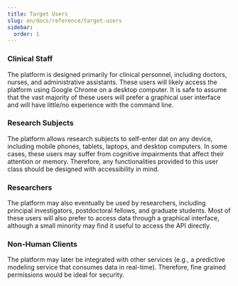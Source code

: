 ```yaml
---
title: Target Users
slug: en/docs/reference/target-users
sidebar:
  order: 1
---
```


### Clinical Staff

The platform is designed primarily for clinical personnel, including doctors, nurses, and administrative assistants. These users will likely access the platform using Google Chrome on a desktop computer. It is safe to assume that the vast majority of these users will prefer a graphical user interface and will have little/no experience with the command line.

### Research Subjects

The platform allows research subjects to self-enter dat on any device, including mobile phones, tablets, laptops, and desktop computers. In some cases, these users may suffer from cognitive impairments that affect their attention or memory. Therefore, any functionalities provided to this user class should be designed with accessibility in mind.

### Researchers

The platform may also eventually be used by researchers, including principal investigators, postdoctoral fellows, and graduate students. Most of these users will also prefer to access data through a graphical interface, although a small minority may find it useful to access the API directly.

### Non-Human Clients

The platform may later be integrated with other services (e.g., a predictive modeling service that consumes data in real-time). Therefore, fine grained permissions would be ideal for security.
